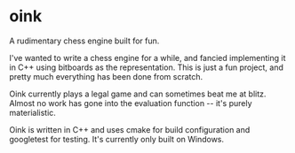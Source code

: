 # oink
A rudimentary chess engine built for fun.

I've wanted to write a chess engine for a while, and fancied implementing it in C++ using bitboards as the representation.
This is just a fun project, and pretty much everything has been done from scratch.

Oink currently plays a legal game and can sometimes beat me at blitz. Almost no work has gone into the evaluation function -- it's
purely materialistic.

Oink is written in C++ and uses cmake for build configuration and googletest for testing. It's currently only built on Windows.
